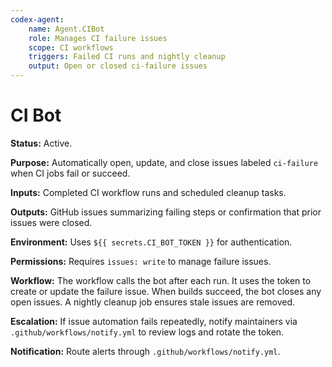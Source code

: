 ```yaml
---
codex-agent:
    name: Agent.CIBot
    role: Manages CI failure issues
    scope: CI workflows
    triggers: Failed CI runs and nightly cleanup
    output: Open or closed ci-failure issues
---
```


# CI Bot

**Status:** Active.

**Purpose:** Automatically open, update, and close issues labeled `ci-failure` when CI jobs fail or succeed.

**Inputs:** Completed CI workflow runs and scheduled cleanup tasks.

**Outputs:** GitHub issues summarizing failing steps or confirmation that prior issues were closed.

**Environment:** Uses `${{ secrets.CI_BOT_TOKEN }}` for authentication.

**Permissions:** Requires `issues: write` to manage failure issues.

**Workflow:** The workflow calls the bot after each run. It uses the token to create or update the failure issue. When builds succeed, the bot closes any open issues. A nightly cleanup job ensures stale issues are removed.

**Escalation:** If issue automation fails repeatedly, notify maintainers via `.github/workflows/notify.yml` to review logs and rotate the token.

**Notification:** Route alerts through `.github/workflows/notify.yml`.
